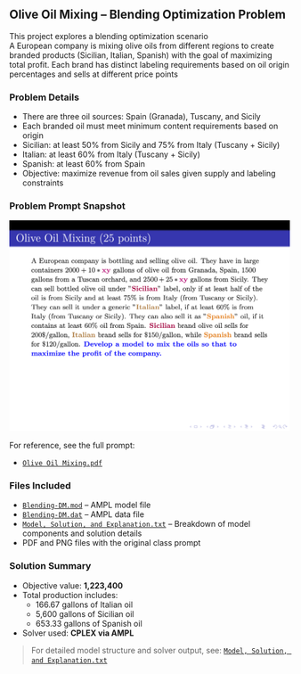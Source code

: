 ## Olive Oil Mixing – Blending Optimization Problem

This project explores a blending optimization scenario  
A European company is mixing olive oils from different regions to create branded products (Sicilian, Italian, Spanish) with the goal of maximizing total profit. Each brand has distinct labeling requirements based on oil origin percentages and sells at different price points

### Problem Details
- There are three oil sources: Spain (Granada), Tuscany, and Sicily
- Each branded oil must meet minimum content requirements based on origin
- Sicilian: at least 50% from Sicily and 75% from Italy (Tuscany + Sicily)
- Italian: at least 60% from Italy (Tuscany + Sicily)
- Spanish: at least 60% from Spain
- Objective: maximize revenue from oil sales given supply and labeling constraints

### Problem Prompt Snapshot

![Problem Description](./Olive%20Oil%20Mixing.png)

For reference, see the full prompt:
- [`Olive Oil Mixing.pdf`](./Olive%20Oil%20Mixing.pdf)

### Files Included
- [`Blending-DM.mod`](./Blending-DM.mod) – AMPL model file
- [`Blending-DM.dat`](./Blending-DM.dat) – AMPL data file
- [`Model, Solution, and Explanation.txt`](./Model%2C%20Solution%2C%20and%20Explanation.txt) – Breakdown of model components and solution details
- PDF and PNG files with the original class prompt

### Solution Summary
- Objective value: **1,223,400**
- Total production includes:
  - 166.67 gallons of Italian oil
  - 5,600 gallons of Sicilian oil
  - 653.33 gallons of Spanish oil
- Solver used: **CPLEX via AMPL**

> For detailed model structure and solver output, see: [`Model, Solution, and Explanation.txt`](./Model%2C%20Solution%2C%20and%20Explanation.txt)